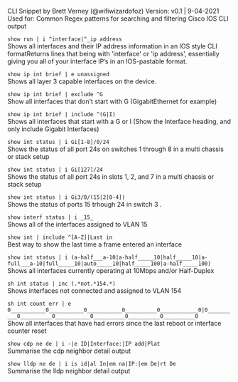CLI Snippet by Brett Verney (@wifiwizardofoz)
Version: v0.1 | 9-04-2021
Used for: Common Regex patterns for searching and filtering Cisco IOS CLI output

```show run | i ^interface|^_ip address```<br>
Shows all interfaces and their IP address information in an IOS style CLI formatReturns lines that being with 'interface' or  'ip address', essentially giving you all of your interface IP’s in an IOS-pastable format.<br>

```show ip int brief | e unassigned```<br>
Shows all layer 3 capable interfaces on the device.<br>
	
```show ip int brief | exclude ^G```<br>
	Show all interfaces that don't start with G (GigabitEthernet for example)<br>
	
```show ip int brief | include ^(G|I)```<br>
	Shows all interfaces that start with a G or I (Show the Interface heading, and only include Gigabit Interfaces)<br>

```show int status | i Gi[1-8]/0/24```<br>
	Shows the status of all port 24s on switches 1 through 8 in a multi chassis or stack setup<br>

```show int status | i Gi[127]/24```<br>
	Shows the status of all port 24s in slots 1, 2, and 7 in a multi chassis or stack setup<br>

```show int status | i Gi3/0/(15|2[0-4])```<br>
	Shows the status of ports 15 trhough 24 in switch 3 .<br>

```show interf status | i _15_```<br>
	Shows all of the interfaces assigned to VLAN 15<br>
	
```show int | include ^[A-Z]|Last in```<br>
	Best way to show the last time a frame entered an interface<br>

```show int status | i (a-half___a-10|a-half_____10|half_____10|a-full___a-10|full_____10|auto_____10|half_____100|a-half_____100)```<br>
	Shows all interfaces currently operating at 10Mbps and/or Half-Duplex<br>

```sh int status | inc (.*not.*154.*)```<br>
	Shows interfaces not connected and assigned to VLAN 154<br>
	
```sh int count err | e 0___________0___________0___________0__________0____________0|0__________0__________0___________0__________0__________0__________0```<br>
	Show all interfaces that have had errors since the last reboot or interface counter reset<br>

```show cdp ne de | i -|e ID|Interface:|IP add|Plat```<br>
	Summarise the cdp neighbor detail output<br>
	
```show lldp ne de | i is id|al In|em na|IP:|em De|rt De```<br>
	Summarise the lldp neighbor detail output<br>


